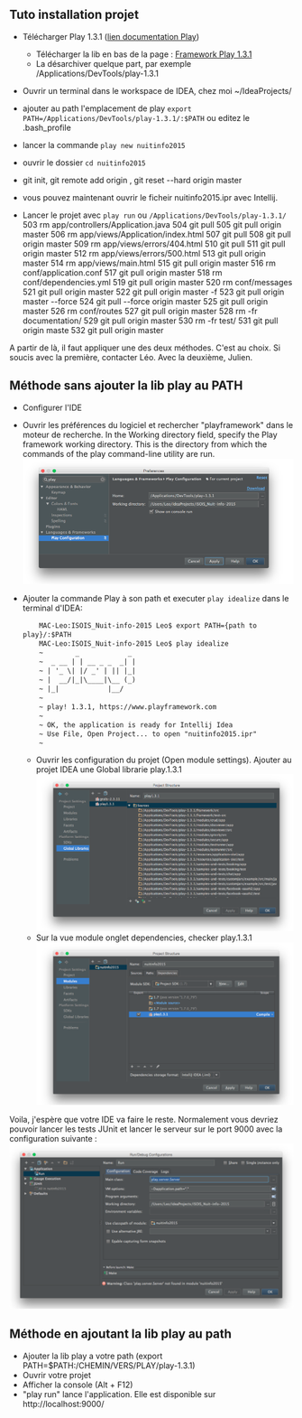 ## Tuto installation projet

- Télécharger Play 1.3.1 ([lien documentation Play](https://www.playframework.com/documentation/1.3.x/home))

  - Télécharger la lib en bas de la page  : [Framework Play 1.3.1](https://www.playframework.com/download)
  - La désarchiver quelque part, par exemple /Applications/DevTools/play-1.3.1

- Ouvrir un terminal dans le workspace de IDEA, chez moi ~/IdeaProjects/
- ajouter au path l'emplacement de play `export PATH=/Applications/DevTools/play-1.3.1/:$PATH` ou editez le .bash_profile
- lancer la commande `play new nuitinfo2015`
- ouvrir le dossier `cd nuitinfo2015`
- git init, git remote add origin <url du depot>, git reset --hard origin master
- vous pouvez maintenant ouvrir le ficheir nuitinfo2015.ipr avec Intellij.
- Lancer le projet avec `play run` ou `/Applications/DevTools/play-1.3.1/`
 503  rm app/controllers/Application.java
 504  git pull
 505  git pull origin master
 506  rm app/views/Application/index.html
 507  git pull
 508  git pull origin master
 509  rm app/views/errors/404.html
 510  git pull
 511  git pull origin master
 512  rm app/views/errors/500.html
 513  git pull origin master
 514  rm app/views/main.html
 515  git pull origin master
 516  rm conf/application.conf
 517  git pull origin master
 518  rm conf/dependencies.yml
 519  git pull origin master
 520  rm conf/messages
 521  git pull origin master
 522  git pull origin master -f
 523  git pull origin master --force
 524  git pull --force origin master
 525  git pull origin master
 526  rm conf/routes
 527  git pull origin master
 528  rm -fr documentation/
 529  git pull origin master
 530  rm -fr test/
 531  git pull origin maste
 532  git pull origin master

A partir de là, il faut appliquer une des deux méthodes. C'est au choix.
Si soucis avec la première, contacter Léo.
Avec la deuxième, Julien.

## Méthode sans ajouter la lib play au PATH

-   Configurer l'IDE
  - Ouvrir les préférences du logiciel et rechercher "playframework" dans le moteur de recherche. In the Working directory field, specify the Play framework working directory. This is the directory from which the commands of the play command-line utility are run. ![img1](/tuto/img1.png)

  - Ajouter la commande Play à son path et executer `play idealize` dans le terminal d'IDEA:  

            MAC-Leo:ISOIS_Nuit-info-2015 Leo$ export PATH={path to play}/:$PATH
            MAC-Leo:ISOIS_Nuit-info-2015 Leo$ play idealize
            ~        _            _
            ~  _ __ | | __ _ _  _| |
            ~ | '_ \| |/ _' | || |_|
            ~ |  __/|_|\____|\__ (_)
            ~ |_|            |__/   
            ~
            ~ play! 1.3.1, https://www.playframework.com
            ~
            ~ OK, the application is ready for Intellij Idea
            ~ Use File, Open Project... to open "nuitinfo2015.ipr"
            ~
    - Ouvrir les configuration du projet (Open module settings). Ajouter au projet IDEA une Global librarie play.1.3.1 ![img3](/tuto/img3.png)
    - Sur la vue module onglet dependencies, checker play.1.3.1 ![img2](/tuto/img2.png)


Voila, j'espère que votre IDE va faire le reste. Normalement vous devriez pouvoir lancer les tests JUnit et lancer le serveur sur le port 9000 avec la configuration suivante : ![img4](/tuto/img4.png)

## Méthode en ajoutant la lib play au path

- Ajouter la lib play a votre path (export PATH=$PATH:/CHEMIN/VERS/PLAY/play-1.3.1)
- Ouvrir votre projet
- Afficher la console (Alt + F12)
- "play run" lance l'application. Elle est disponible sur http://localhost:9000/
